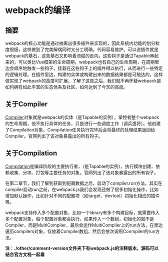 # webpack的编译

## 摘要
webpack的核心功能是通过抽离出很多插件来实现的，因此系统内功能的划分粒度很细，这样做到了完美解偶同时又分工明确，代码容易维护。可以说插件就是webpack的基石，这些基石又影响着流程的走向。这些钩子是通过Tapable串起来的，可以类比Vue框架的生命周期，webpack也有自己的生命周期，在周期里边会顺序地触发一些钩子，挂载在这些钩子上的插件得以执行，从而进行一些特定的逻辑处理。在插件里边，构建的实体或构建出来的数据结果都是可触达的，这样做实现了webpack的高度可扩展。了解了这些之后，我们就不再怀疑webpack是如何拥有如此丰富的生态体系及社区、如何达到了今天的高度。

## 关于Compiler
[Compiler](https://webpack.docschina.org/api/compiler/)对象就是webpack的实体（是Tapable的实例），掌控者整个webpack的生命周期，他不执行具体的任务，只是进行一些调度工作（调兵遣将）。他创建了Compilation对象，Compilation任务执行完毕后会将最终的处理结果返回给Compiler。官网列出了该对象暴露出的所有钩子。

## 关于Compilation
[Compilation](https://webpack.docschina.org/api/compilation/)是编译阶段的主要执行者，（是Tapable的实例），执行模块创建、依赖收集、分块、打包等主要任务的对象。官网列出了该对象暴露出的所有钩子。

在第二章节，我们了解到获取到配置数据之后，启动了compiler.run方法。其实在compiler启动run之前，在webpack.js我们会发现还做了很多初始化操作，比如增加默认操作，比如针对不同的配置项（如target、devtool）初始化相应的插件等。

webpack支持传入多个配置对象，比如一个library有多个构建目标，就需要传入多个配置对象，每个配置对象都会执行。如果传入一个数组，初始化的就不是Compiler，而是MultiCompiler，最后会运作MultiCompiler上的run方法，在里边遍历compilers对象，存放着Compiler数组，然后会依次调用Conmpiler的run方法。

**注：./other/comment-version文件夹下有webpack.js的注释版本，源码可以结合官方文档一起看**
